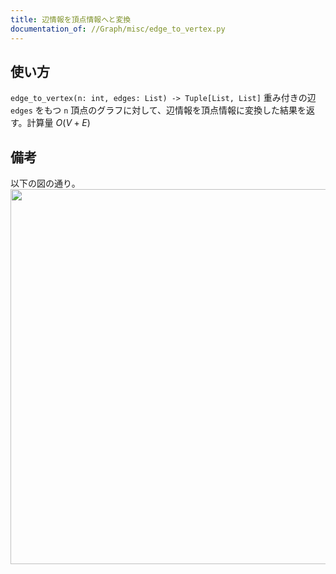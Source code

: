 ```yaml
---
title: 辺情報を頂点情報へと変換
documentation_of: //Graph/misc/edge_to_vertex.py
---
```

## 使い方
`edge_to_vertex(n: int, edges: List) -> Tuple[List, List]`
重み付きの辺 `edges` をもつ `n` 頂点のグラフに対して、辺情報を頂点情報に変換した結果を返す。計算量 $O(V + E)$

## 備考
以下の図の通り。
<img src="https://Neterukun1993.github.io/Library/edge_to_vertex.png" width="600">
